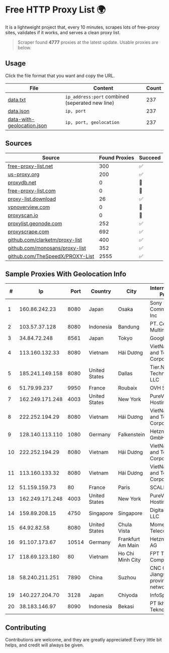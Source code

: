 
# Free HTTP Proxy List 🌍

It is a lightweight project that, every 10 minutes, scrapes lots of free-proxy sites, validates if it works, and serves a clean proxy list.


> Scraper found **4777** proxies at the latest update. Usable proxies are below.

## Usage

Click the file format that you want and copy the URL.


|File|Content|Count|
|----|-------|-----|
|[data.txt](https://raw.githubusercontent.com/themiralay/Proxy-List-World/master/data.txt)|`ip_address:port` combined (seperated new line)|237|
|[data.json](https://raw.githubusercontent.com/themiralay/Proxy-List-World/master/data.json)|`ip, port`|237|
|[data-with-geolocation.json](https://raw.githubusercontent.com/themiralay/Proxy-List-World/master/data-with-geolocation.json)|`ip, port, geolocation`|237|

## Sources

|Source|Found Proxies|Succeed|
|------|-------------|-------|
|[free-proxy-list.net](https://free-proxy-list.net)|300|✅|
|[us-proxy.org](https://www.us-proxy.org)|200|✅|
|[proxydb.net](http://proxydb.net)|0|🚫|
|[free-proxy-list.com](https://free-proxy-list.com/?page=&port=&type%5B%5D=http&type%5B%5D=https&up_time=0&search=Search)|0|🚫|
|[proxy-list.download](https://www.proxy-list.download/HTTP)|26|✅|
|[vpnoverview.com](https://vpnoverview.com/privacy/anonymous-browsing/free-proxy-servers)|0|🚫|
|[proxyscan.io](https://www.proxyscan.io)|0|🚫|
|[proxylist.geonode.com](https://proxylist.geonode.com/api/proxy-list?limit=300&page=1&sort_by=lastChecked&sort_type=desc&protocols=http,https)|252|✅|
|[proxyscrape.com](https://api.proxyscrape.com/v2/?request=displayproxies&protocol=http&timeout=10000&country=all&ssl=all&anonymity=all)|692|✅|
|[github.com/clarketm/proxy-list](https://raw.githubusercontent.com/clarketm/proxy-list/master/proxy-list-raw.txt)|400|✅|
|[github.com/monosans/proxy-list](https://raw.githubusercontent.com/monosans/proxy-list/main/proxies/http.txt)|352|✅|
|[github.com/TheSpeedX/PROXY-List](https://raw.githubusercontent.com/TheSpeedX/PROXY-List/master/http.txt)|2555|✅|


## Sample Proxies With Geolocation Info

|#|Ip|Port|Country|City|Internet Service Provider|
|-|--|----|-------|----|-------------------------|
|1|160.86.242.23|8080|Japan|Osaka|Sony Network Communications Inc|
|2|103.57.37.128|8080|Indonesia|Bandung|PT. Cemerlang Multimedia|
|3|34.84.72.248|8561|Japan|Tokyo|Google LLC|
|4|113.160.132.33|8080|Vietnam|Hải Dương|VietNam Post and Telecom Corporation|
|5|185.241.149.158|8080|United States|Dallas|Tier.Net Technologies LLC|
|6|51.79.99.237|9950|France|Roubaix|OVH SAS|
|7|162.249.171.248|4003|United States|New York|PureVoltage Hosting Inc.|
|8|222.252.194.29|8080|Vietnam|Hải Dương|VietNam Post and Telecom Corporation|
|9|128.140.113.110|1080|Germany|Falkenstein|Hetzner Online GmbH|
|10|222.252.194.29|8080|Vietnam|Hải Dương|VietNam Post and Telecom Corporation|
|11|113.160.133.32|8080|Vietnam|Hải Dương|VietNam Post and Telecom Corporation|
|12|51.159.159.73|80|France|Paris|SCALEWAY|
|13|162.249.171.248|4003|United States|New York|PureVoltage Hosting Inc.|
|14|159.89.208.15|4750|Singapore|Singapore|DigitalOcean, LLC|
|15|64.92.82.58|8080|United States|Chula Vista|Momentum Telecom, Inc.|
|16|91.107.173.67|10514|Germany|Frankfurt Am Main|Hetzner Online AG|
|17|118.69.123.180|80|Vietnam|Ho Chi Minh City|FPT Telecom Company|
|18|58.240.211.251|7890|China|Suzhou|CNC Group Jiangsu province network|
|19|140.227.204.70|3128|Japan|Chiyoda|InfoSphere|
|20|38.183.146.97|8090|Indonesia|Bekasi|PT Ikhlas Cipta Teknologi|



## Contributing

Contributions are welcome, and they are greatly appreciated! Every
little bit helps, and credit will always be given.

